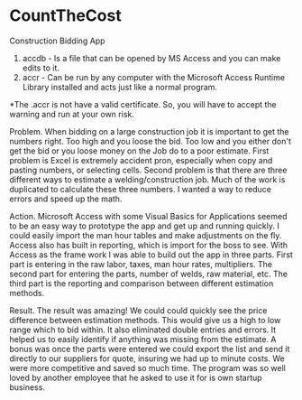 # CountTheCost
 Construction Bidding App

1. accdb - Is a file that can be opened by MS Access and you can make edits to it.
2. accr - Can be run by any computer with the Microsoft Access Runtime Library installed and acts just like a normal program. 

*The .accr is not have a valid certificate. So, you will have to accept the warning and run at your own risk.

Problem. 
When bidding on a large construction job it is important to get the numbers right. 
Too high and you loose the bid. Too low and you either don't get the bid or you loose money on the Job do to a poor estimate. 
First problem is Excel is extremely accident pron, especially when copy and pasting numbers, or selecting cells. 
Second problem is that there are three different ways to estimate a welding/construction job. 
Much of the work is duplicated to calculate these three numbers. 
I wanted a way to reduce errors and speed up the math.

Action. 
Microsoft Access with some Visual Basics for Applications seemed to be an easy way to prototype the app and get up and running quickly. 
I could easily import the man hour tables and make adjustments on the fly. Access also has built in reporting, which is import for the boss to see. 
With Access as the frame work I was able to build out the app in three parts. First part is entering in the raw labor, taxes, man hour rates, multipliers. 
The second part for entering the parts, number of welds, raw material, etc. The third part is the reporting and comparison between different estimation methods.

Result. 
The result was amazing! We could could quickly see the price difference between estimation methods. This would give us a high to low range which to bid within. 
It also eliminated double entries and errors. It helped us to easily identify if anything was missing from the estimate. 
A bonus was once the parts were entered we could export the list and send it directly to our suppliers for quote, insuring we had up to minute costs. 
We were more competitive and saved so much time. The program was so well loved by another employee that he asked to use it for is own startup business.

